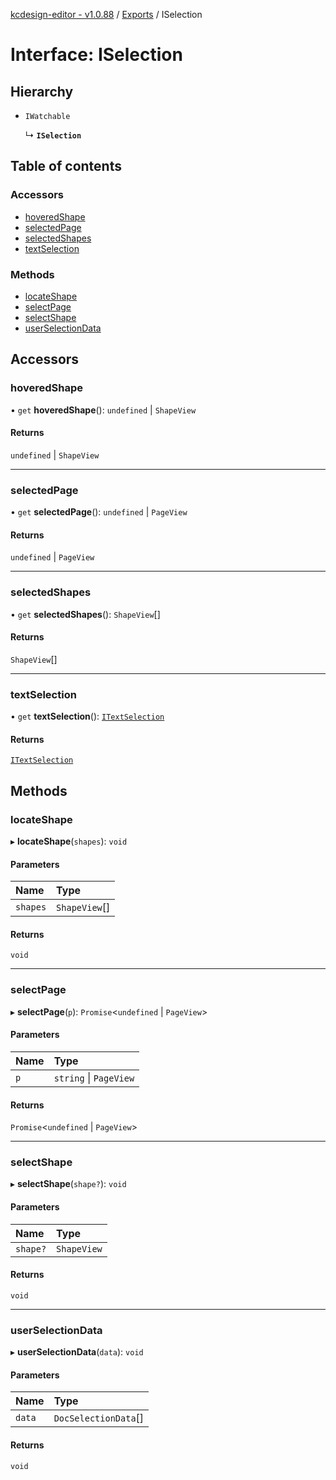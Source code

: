[kcdesign-editor - v1.0.88](../README.md) / [Exports](../modules.md) / ISelection

# Interface: ISelection

## Hierarchy

- `IWatchable`

  ↳ **`ISelection`**

## Table of contents

### Accessors

- [hoveredShape](ISelection.md#hoveredshape)
- [selectedPage](ISelection.md#selectedpage)
- [selectedShapes](ISelection.md#selectedshapes)
- [textSelection](ISelection.md#textselection)

### Methods

- [locateShape](ISelection.md#locateshape)
- [selectPage](ISelection.md#selectpage)
- [selectShape](ISelection.md#selectshape)
- [userSelectionData](ISelection.md#userselectiondata)

## Accessors

### hoveredShape

• `get` **hoveredShape**(): `undefined` \| `ShapeView`

#### Returns

`undefined` \| `ShapeView`

___

### selectedPage

• `get` **selectedPage**(): `undefined` \| `PageView`

#### Returns

`undefined` \| `PageView`

___

### selectedShapes

• `get` **selectedShapes**(): `ShapeView`[]

#### Returns

`ShapeView`[]

___

### textSelection

• `get` **textSelection**(): [`ITextSelection`](ITextSelection.md)

#### Returns

[`ITextSelection`](ITextSelection.md)

## Methods

### locateShape

▸ **locateShape**(`shapes`): `void`

#### Parameters

| Name | Type |
| :------ | :------ |
| `shapes` | `ShapeView`[] |

#### Returns

`void`

___

### selectPage

▸ **selectPage**(`p`): `Promise`\<`undefined` \| `PageView`\>

#### Parameters

| Name | Type |
| :------ | :------ |
| `p` | `string` \| `PageView` |

#### Returns

`Promise`\<`undefined` \| `PageView`\>

___

### selectShape

▸ **selectShape**(`shape?`): `void`

#### Parameters

| Name | Type |
| :------ | :------ |
| `shape?` | `ShapeView` |

#### Returns

`void`

___

### userSelectionData

▸ **userSelectionData**(`data`): `void`

#### Parameters

| Name | Type |
| :------ | :------ |
| `data` | `DocSelectionData`[] |

#### Returns

`void`
